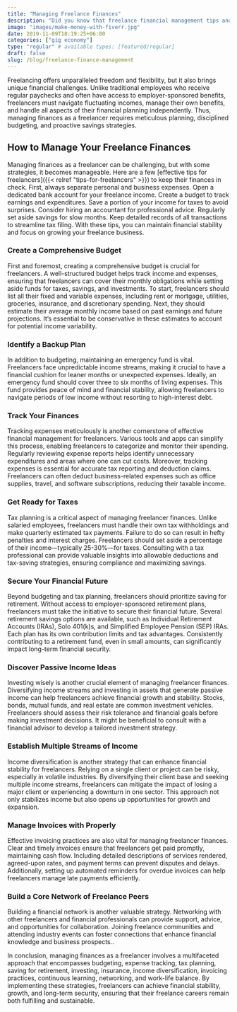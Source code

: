```yaml
---
title: "Managing Freelance Finances"
description: "Did you know that freelance financial management tips and strategies can help you achieve financial stability and growth?"
image: "images/make-money-with-fiverr.jpg"
date: 2019-11-09T18:19:25+06:00
categories: ["gig economy"]
type: "regular" # available types: [featured/regular]
draft: false
slug: /blog/freelance-finance-management
---
```


Freelancing offers unparalleled freedom and flexibility, but it also brings unique financial challenges. Unlike traditional employees who receive regular paychecks and often have access to employer-sponsored benefits, freelancers must navigate fluctuating incomes, manage their own benefits, and handle all aspects of their financial planning independently. Thus, managing finances as a freelancer requires meticulous planning, disciplined budgeting, and proactive savings strategies.

## How to Manage Your Freelance Finances

Managing finances as a freelancer can be challenging, but with some strategies, it becomes manageable. Here are a few [effective tips for freelancers]({{< relref "tips-for-freelancers" >}}) to keep their finances in check. First, always separate personal and business expenses. Open a dedicated bank account for your freelance income. Create a budget to track earnings and expenditures. Save a portion of your income for taxes to avoid surprises. Consider hiring an accountant for professional advice. Regularly set aside savings for slow months. Keep detailed records of all transactions to streamline tax filing. With these tips, you can maintain financial stability and focus on growing your freelance business.

### Create a Comprehensive Budget

First and foremost, creating a comprehensive budget is crucial for freelancers. A well-structured budget helps track income and expenses, ensuring that freelancers can cover their monthly obligations while setting aside funds for taxes, savings, and investments. To start, freelancers should list all their fixed and variable expenses, including rent or mortgage, utilities, groceries, insurance, and discretionary spending. Next, they should estimate their average monthly income based on past earnings and future projections. It’s essential to be conservative in these estimates to account for potential income variability.

### Identify a Backup Plan

In addition to budgeting, maintaining an emergency fund is vital. Freelancers face unpredictable income streams, making it crucial to have a financial cushion for leaner months or unexpected expenses. Ideally, an emergency fund should cover three to six months of living expenses. This fund provides peace of mind and financial stability, allowing freelancers to navigate periods of low income without resorting to high-interest debt.

### Track Your Finances

Tracking expenses meticulously is another cornerstone of effective financial management for freelancers. Various tools and apps can simplify this process, enabling freelancers to categorize and monitor their spending. Regularly reviewing expense reports helps identify unnecessary expenditures and areas where one can cut costs. Moreover, tracking expenses is essential for accurate tax reporting and deduction claims. Freelancers can often deduct business-related expenses such as office supplies, travel, and software subscriptions, reducing their taxable income.

### Get Ready for Taxes

Tax planning is a critical aspect of managing freelancer finances. Unlike salaried employees, freelancers must handle their own tax withholdings and make quarterly estimated tax payments. Failure to do so can result in hefty penalties and interest charges. Freelancers should set aside a percentage of their income—typically 25-30%—for taxes. Consulting with a tax professional can provide valuable insights into allowable deductions and tax-saving strategies, ensuring compliance and maximizing savings.

### Secure Your Financial Future

Beyond budgeting and tax planning, freelancers should prioritize saving for retirement. Without access to employer-sponsored retirement plans, freelancers must take the initiative to secure their financial future. Several retirement savings options are available, such as Individual Retirement Accounts (IRAs), Solo 401(k)s, and Simplified Employee Pension (SEP) IRAs. Each plan has its own contribution limits and tax advantages. Consistently contributing to a retirement fund, even in small amounts, can significantly impact long-term financial security.

### Discover Passive Income Ideas

Investing wisely is another crucial element of managing freelancer finances. Diversifying income streams and investing in assets that generate passive income can help freelancers achieve financial growth and stability. Stocks, bonds, mutual funds, and real estate are common investment vehicles. Freelancers should assess their risk tolerance and financial goals before making investment decisions. It might be beneficial to consult with a financial advisor to develop a tailored investment strategy.

### Establish Multiple Streams of Income

Income diversification is another strategy that can enhance financial stability for freelancers. Relying on a single client or project can be risky, especially in volatile industries. By diversifying their client base and seeking multiple income streams, freelancers can mitigate the impact of losing a major client or experiencing a downturn in one sector. This approach not only stabilizes income but also opens up opportunities for growth and expansion.

### Manage Invoices with Properly

Effective invoicing practices are also vital for managing freelancer finances. Clear and timely invoices ensure that freelancers get paid promptly, maintaining cash flow. Including detailed descriptions of services rendered, agreed-upon rates, and payment terms can prevent disputes and delays. Additionally, setting up automated reminders for overdue invoices can help freelancers manage late payments efficiently.

### Build a Core Network of Freelance Peers

Building a financial network is another valuable strategy. Networking with other freelancers and financial professionals can provide support, advice, and opportunities for collaboration. Joining freelance communities and attending industry events can foster connections that enhance financial knowledge and business prospects..

In conclusion, managing finances as a freelancer involves a multifaceted approach that encompasses budgeting, expense tracking, tax planning, saving for retirement, investing, insurance, income diversification, invoicing practices, continuous learning, networking, and work-life balance. By implementing these strategies, freelancers can achieve financial stability, growth, and long-term security, ensuring that their freelance careers remain both fulfilling and sustainable.
